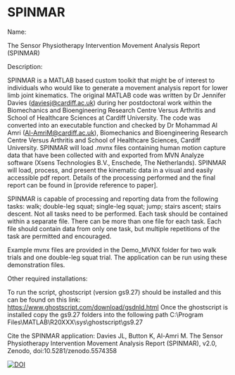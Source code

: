 # SPINMAR

Name:

The Sensor Physiotherapy Intervention Movement Analysis Report (SPINMAR)

Description:

SPINMAR is a MATLAB based custom toolkit that might be of interest to individuals who would like to generate a movement analysis report for lower limb joint kinematics. The original MATLAB code was written by Dr Jennifer Davies (daviesj@cardiff.ac.uk) during her postdoctoral work within the Biomechanics and Bioengineering Research Centre Versus Arthritis and School of Healthcare Sciences at Cardiff University. The code was converted into an executable function and checked by Dr Mohammad Al Amri (Al-AmriM@cardiff.ac.uk), Biomechanics and Bioengineering Research Centre Versus Arthritis and School of Healthcare Sciences, Cardiff University. 
SPINMAR will load .mvnx files containing human motion capture data that have been collected with and exported from MVN Analyze software (Xsens Technologies B.V., Enschede, The Netherlands). SPINMAR will load, process, and present the kinematic data in a visual and easily accessible pdf report. Details of the processing performed and the final report can be found in [provide reference to paper].

SPINMAR is capable of processing and reporting data from the following tasks: walk; double-leg squat; single-leg squat; jump; stairs ascent; stairs descent. Not all tasks need to be performed. Each task should be contained within a separate file. There can be more than one file for each task. Each file should contain data from only one task, but multiple repetitions of the task are permitted and encouraged. 

Example mvnx files are provided in the Demo_MVNX folder for two walk trials and one double-leg squat trial. The application can be run using these demonstration files.

Other required installations:

To run the script,  ghostscript (version gs9.27) should be installed and this can be found on this link: https://www.ghostscript.com/download/gsdnld.html
Once the ghostscript is installed  copy the gs9.27 folders into the following path 
               C:\Program Files\MATLAB\R20XXX\sys\ghostscript\gs9.27

Cite the SPINMAR application: 
Davies JL, Button K, Al-Amri M. The Sensor Physiotherapy Intervention Movement Analysis Report (SPINMAR), v2.0, Zenodo, doi:10.5281/zenodo.5574358
 
[![DOI](https://zenodo.org/badge/DOI/10.5281/zenodo.5574358.svg)](https://doi.org/10.5281/zenodo.5574358)




